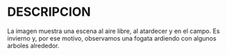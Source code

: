 # DESCRIPCION

La imagen muestra una escena al aire libre, al atardecer y en el campo. Es invierno y, por ese motivo, 
observamos una fogata ardiendo con algunos arboles alrededor. 

